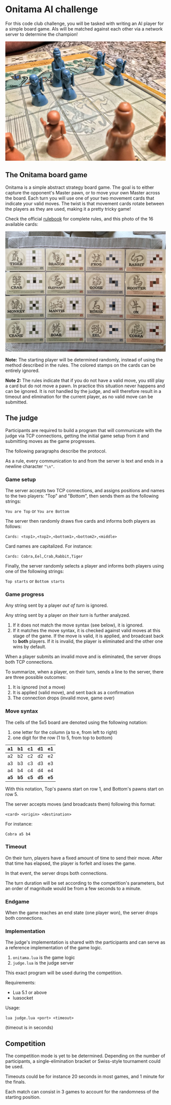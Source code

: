 # Onitama AI challenge

For this code club challenge, you will be tasked with writing an AI player for a simple board game. AIs will be matched against each other via a network server to determine the champion!

![Onitama](onitama.jpg)

## The Onitama board game

Onitama is a simple abstract strategy board game. The goal is to either capture the opponent's Master pawn, or to move your own Master across the board. Each turn you will use one of your two movement cards that indicate your valid moves. The twist is that movement cards rotate between the players as they are used, making it a pretty tricky game!

Check the official [rulebook](http://www.arcanewonders.com/resources/Onitama_Rulebook.PDF) for complete rules, and this photo of the 16 available cards:

![Cards](cards.jpg)

**Note:** The starting player will be determined randomly, instead of using the method described in the rules. The colored stamps on the cards can be entirely ignored.

**Note 2:** The rules indicate that if you do not have a valid move, you still play a card but do not move a pawn. In practice this situation never happens and can be ignored. It is not handled by the judge, and will therefore result in a timeout and elimination for the current player, as no valid move can be submitted.

## The judge

Participants are required to build a program that will communicate with the judge via TCP connections, getting the initial game setup from it and submitting moves as the game progresses.

The following paragraphs describe the protocol.

As a rule, every communication to and from the server is text and ends in a newline character `"\n"`.

### Game setup

The server accepts two TCP connections, and assigns positions and names to the two players: "Top" and "Bottom", then sends them as the following strings:

`You are Top` or `You are Bottom`

The server then randomly draws five cards and informs both players as follows:

`Cards: <top1>,<top2>,<bottom1>,<bottom2>,<middle>`

Card names are capitalized. For instance:

`Cards: Cobra,Eel,Crab,Rabbit,Tiger`

Finally, the server randomly selects a player and informs both players using one of the following strings:

`Top starts` or `Bottom starts`

### Game progress

Any string sent by a player *out of turn* is ignored.

Any string sent by a player *on their turn* is further analyzed.

1. If it does not match the move syntax (see below), it is ignored.
2. If it matches the move syntax, it is checked against valid moves at this stage of the game. If the move is valid, it is applied, and broadcast back to **both** players. If it is invalid, the player is eliminated and the other one wins by default.

When a player submits an invalid move and is eliminated, the server drops both TCP connections.

To summarize, when a player, on their turn, sends a line to the server, there are three possible outcomes:

1. It is ignored (not a move)
2. It is applied (valid move), and sent back as a confirmation
3. The connection drops (invalid move, game over)

### Move syntax

The cells of the 5x5 board are denoted using the following notation:

1. one letter for the column (a to e, from left to right)
2. one digit for the row (1 to 5, from top to bottom)

| a1     | b1     | c1     | d1     | e1     |
|:-------|:-------|:-------|:-------|:-------|
| a2     | b2     | c2     | d2     | e2     |
| a3     | b3     | c3     | d3     | e3     |
| a4     | b4     | c4     | d4     | e4     |
| **a5** | **b5** | **c5** | **d5** | **e5** |

With this notation, Top's pawns start on row 1, and Bottom's pawns start on row 5.

The server accepts moves (and broadcasts them) following this format:

`<card> <origin> <destination>`

For instance:

`Cobra a5 b4`

### Timeout

On their turn, players have a fixed amount of time to send their move. After that time has elapsed, the player is forfeit and loses the game.

In that event, the server drops both connections.

The turn duration will be set according to the competition's parameters, but an order of magnitude would be from a few seconds to a minute.

### Endgame

When the game reaches an end state (one player won), the server drops both connections.

### Implementation

The judge's implementation is shared with the participants and can serve as a reference implementation of the game logic.

1. `onitama.lua` is the game logic
2. `judge.lua` is the judge server

This exact program will be used during the competition.

Requirements:

- Lua 5.1 or above
- luasocket

Usage:

`lua judge.lua <port> <timeout>`

(timeout is in seconds)

## Competition

The competition mode is yet to be determined. Depending on the number of participants, a single-elimination bracket or Swiss-style tournament could be used.

Timeouts could be for instance 20 seconds in most games, and 1 minute for the finals.

Each match can consist in 3 games to account for the randomness of the starting position.
